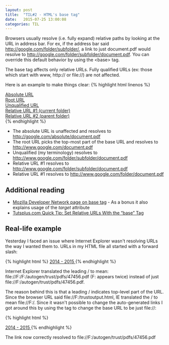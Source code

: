 ```yaml
---
layout: post
title:  "TIL#2 - HTML's base tag"
date:   2015-07-25 13:00:08
categories: TIL
---
```

Browsers usually resolve (i.e. fully expand) relative paths by looking at the URL in address bar. For ex, if the address bar said http://google.com/folder/subfolder/, a link to just document.pdf would resolve to http://google.com/folder/subfolder/document.pdf. You can override this default behavior by using the &lt;base&gt; tag.
	
The base tag affects only relative URLs. Fully qualified URLs (ex: those which start with www, http:// or file://) are not affected.

Here is an example to make things clear:
{% highlight html linenos %}
<!DOCTYPE html>
<html lang="en">
<head>
	<meta charset="UTF-8">
	<title>Document</title>
	<base href="http://www.google.com/folder/subfolder/">
</head>
<body>
	<a href="http://google.com/absolute/document.pdf">Absolute URL</a><br/>
	<a href="/document.pdf">Root URL</a><br/>
	<a href="document.pdf">Unqualified URL</a><br/>
	<a href="./document.pdf">Relative URL #1 (current folder)</a><br/>
	<a href="../document.pdf">Relative URL #2 (parent folder)</a><br/>
</body>
</html>
{% endhighlight %}

* The absolute URL is unaffected and resolves to http://google.com/absolute/document.pdf
* The root URL picks the top-most part of the base URL and resolves to http://www.google.com/document.pdf
* Unqualified (my terminology) resolves to http://www.google.com/folder/subfolder/document.pdf
* Relative URL #1 resolves to http://www.google.com/folder/subfolder/document.pdf
* Relative URL #1 resolves to http://www.google.com/folder/document.pdf

## Additional reading
* [Mozilla Developer Network page on base tag](https://developer.mozilla.org/en-US/docs/Web/HTML/Element/base) - As a bonus it also explains usage of the *target* attribute
* [Tutsplus.com Quick Tip: Set Relative URLs With the “base” Tag](http://webdesign.tutsplus.com/articles/quick-tip-set-relative-urls-with-the-base-tag--cms-21399)

## Real-life example
Yesterday I faced an issue where Internet Explorer wasn't resolving URLs the way I wanted them to. URLs in my HTML file all started with a forward slash:

{% highlight html %}
<A Href="/F:/autogen/trust/pdfs/47456.pdf">2014 - 2015 </A>
{% endhighlight %}

Internet Explorer translated the leading / to mean: file://F:/F:/autogen/trust/pdfs/47456.pdf (F: appears twice) instead of just file://F:/autogen/trust/pdfs/47456.pdf. 

The reason behind this is that a leading / indicates top-level part of the URL. Since the browser URL said file://F:/trustoutput.html, IE translated the / to mean file://F:/. Since it wasn't possible to change the auto-generated links I got around this by using the <base> tag to change the base URL to be just file://:
	
{% highlight html %}
<head>
<base href="file://">
</head>
<A Href="/F:/autogen/trust/pdfs/47456.pdf">2014 - 2015 </A>
{% endhighlight %}

The link now correctly resolved to file://F:/autogen/trust/pdfs/47456.pdf